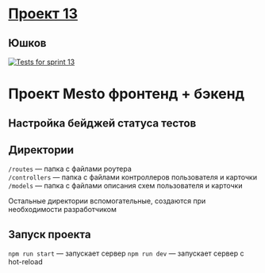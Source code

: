 
# [Проект 13](https://github.com/AlYushkov/express-mesto-gha/index.html)

## Юшков

[![Tests for sprint 13](https://github.com/${AlYushkov}/${иxpress-mesto-gha}/actions/workflows/tests-13-sprint.yml/badge.svg)](https://github.com/${AlYushkov}/${express-mesto-gha}/actions/workflows/tests-13-sprint.yml)

# Проект Mesto фронтенд + бэкенд

## Настройка бейджей статуса тестов

## Директории

`/routes` — папка с файлами роутера  
`/controllers` — папка с файлами контроллеров пользователя и карточки
`/models` — папка с файлами описания схем пользователя и карточки  
  
Остальные директории вспомогательные, создаются при необходимости разработчиком

## Запуск проекта

`npm run start` — запускает сервер
`npm run dev` — запускает сервер с hot-reload
